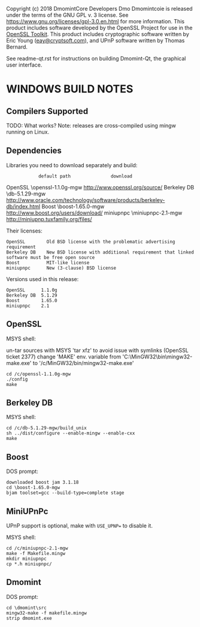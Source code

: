 Copyright (c) 2018 DmomintCore Developers
Dmo
Dmomintcoie is released under the terms of the GNU GPL v. 3 license.
See https://www.gnu.org/licenses/gpl-3.0.en.html for more information.
This product includes software developed by the OpenSSL Project for use in the [OpenSSL Toolkit](http://www.openssl.org/). This product includes
cryptographic software written by Eric Young ([eay@cryptsoft.com](mailto:eay@cryptsoft.com)), and UPnP software written by Thomas Bernard.


See readme-qt.rst for instructions on building Dmomint-Qt, the
graphical user interface.

WINDOWS BUILD NOTES
===================

Compilers Supported
-------------------
TODO: What works?
Note: releases are cross-compiled using mingw running on Linux.


Dependencies
------------
Libraries you need to download separately and build:

                default path               download
OpenSSL         \openssl-1.1.0g-mgw        http://www.openssl.org/source/
Berkeley DB     \db-5.1.29-mgw          http://www.oracle.com/technology/software/products/berkeley-db/index.html
Boost           \boost-1.65.0-mgw          http://www.boost.org/users/download/
miniupnpc       \miniupnpc-2.1-mgw         http://miniupnp.tuxfamily.org/files/

Their licenses:

	OpenSSL        Old BSD license with the problematic advertising requirement
	Berkeley DB    New BSD license with additional requirement that linked software must be free open source
	Boost          MIT-like license
	miniupnpc      New (3-clause) BSD license

Versions used in this release:

	OpenSSL      1.1.0g
	Berkeley DB  5.1.29
	Boost        1.65.0
	miniupnpc    2.1


OpenSSL
-------
MSYS shell:

un-tar sources with MSYS 'tar xfz' to avoid issue with symlinks (OpenSSL ticket 2377)
change 'MAKE' env. variable from 'C:\MinGW32\bin\mingw32-make.exe' to '/c/MinGW32/bin/mingw32-make.exe'

	cd /c/openssl-1.1.0g-mgw
	./config
	make

Berkeley DB
-----------
MSYS shell:

	cd /c/db-5.1.29-mgw/build_unix
	sh ../dist/configure --enable-mingw --enable-cxx
	make

Boost
-----
DOS prompt:

	downloaded boost jam 3.1.18
	cd \boost-1.65.0-mgw 
	bjam toolset=gcc --build-type=complete stage

MiniUPnPc
---------
UPnP support is optional, make with `USE_UPNP=` to disable it.

MSYS shell:

	cd /c/miniupnpc-2.1-mgw
	make -f Makefile.mingw
	mkdir miniupnpc
	cp *.h miniupnpc/

Dmomint
-------
DOS prompt:

	cd \dmomint\src
	mingw32-make -f makefile.mingw
	strip dmomint.exe
